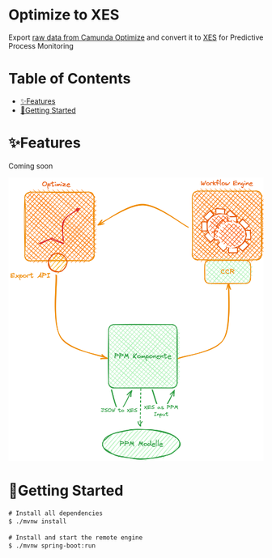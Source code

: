 # Optimize to XES

Export [raw data from Camunda Optimize](https://docs.camunda.io/optimize/apis-tools/optimize-api/report/get-data-export/) 
and convert it to [XES](https://xes-standard.org/) for Predictive Process Monitoring

# Table of Contents

* [✨Features](#features)
* [🚀Getting Started](#getting-started)

# ✨Features

Coming soon

![Optimize CCR PPM Cycle](./assets/ppm-cycle.png)

# 🚀Getting Started

```shell
# Install all dependencies
$ ./mvnw install

# Install and start the remote engine
$ ./mvnw spring-boot:run
```
